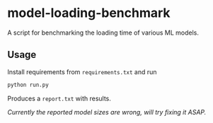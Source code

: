 # model-loading-benchmark
A script for benchmarking the loading time of various ML models.

## Usage
Install requirements from `requirements.txt` and run
```bash
python run.py
```
Produces a `report.txt` with results.

_Currently the reported model sizes are wrong, will try fixing it ASAP._
